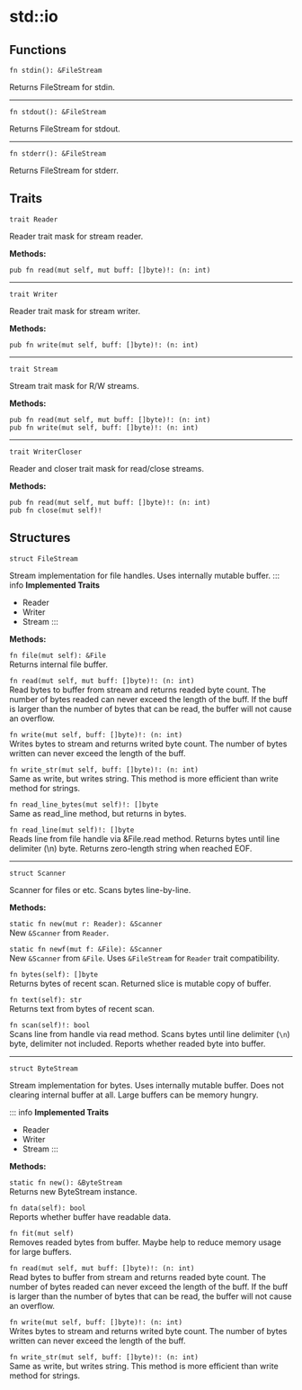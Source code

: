 # std::io
## Functions

```jule
fn stdin(): &FileStream
```
Returns FileStream for stdin.

---

```jule
fn stdout(): &FileStream
```
Returns FileStream for stdout.

---

```jule
fn stderr(): &FileStream
```
Returns FileStream for stderr.

## Traits

```jule
trait Reader
```
Reader trait mask for stream reader.

**Methods:**

`pub fn read(mut self, mut buff: []byte)!: (n: int)`

---

```jule
trait Writer
```
Reader trait mask for stream writer.

**Methods:**

`pub fn write(mut self, buff: []byte)!: (n: int)`

---

```jule
trait Stream
```
Stream trait mask for R/W streams.

**Methods:**

`pub fn read(mut self, mut buff: []byte)!: (n: int)`\
`pub fn write(mut self, buff: []byte)!: (n: int)`

---

```jule
trait WriterCloser
```
Reader and closer trait mask for read/close streams.

**Methods:**

`pub fn read(mut self, mut buff: []byte)!: (n: int)`\
`pub fn close(mut self)!`

## Structures

```jule
struct FileStream
```
Stream implementation for file handles.
Uses internally mutable buffer.
::: info
**Implemented Traits**
- Reader
- Writer
- Stream
:::

**Methods:**

`fn file(mut self): &File`\
Returns internal file buffer.

`fn read(mut self, mut buff: []byte)!: (n: int)`\
Read bytes to buffer from stream and returns readed byte count. The number of bytes readed can never exceed the length of the buff. If the buff is larger than the number of bytes that can be read, the buffer will not cause an overflow.

`fn write(mut self, buff: []byte)!: (n: int)`\
Writes bytes to stream and returns writed byte count. The number of bytes written can never exceed the length of the buff.

`fn write_str(mut self, buff: []byte)!: (n: int)`\
Same as write, but writes string.
This method is more efficient than write method for strings.

`fn read_line_bytes(mut self)!: []byte`\
Same as read_line method, but returns in bytes.

`fn read_line(mut self)!: []byte`\
Reads line from file handle via &File.read method.
Returns bytes until line delimiter (\n) byte.
Returns zero-length string when reached EOF.

---

```jule
struct Scanner
```
Scanner for files or etc.
Scans bytes line-by-line.

**Methods:**

`static fn new(mut r: Reader): &Scanner`\
New `&Scanner` from `Reader`.

`static fn newf(mut f: &File): &Scanner`\
New `&Scanner` from `&File`.
Uses `&FileStream` for `Reader` trait compatibility.

`fn bytes(self): []byte`\
Returns bytes of recent scan.
Returned slice is mutable copy of buffer.

`fn text(self): str`\
Returns text from bytes of recent scan.

`fn scan(self)!: bool`\
Scans line from handle via read method. Scans bytes until line delimiter (`\n`) byte, delimiter not included. Reports whether readed byte into buffer.

---

```jule
struct ByteStream
```
Stream implementation for bytes.
Uses internally mutable buffer.
Does not clearing internal buffer at all.
Large buffers can be memory hungry.

::: info
**Implemented Traits**
- Reader
- Writer
- Stream
:::

**Methods:**

`static fn new(): &ByteStream`\
Returns new ByteStream instance.

`fn data(self): bool`\
Reports whether buffer have readable data.

`fn fit(mut self)`\
Removes readed bytes from buffer.
Maybe help to reduce memory usage for large buffers.

`fn read(mut self, mut buff: []byte)!: (n: int)`\
Read bytes to buffer from stream and returns readed byte count. The number of bytes readed can never exceed the length of the buff. If the buff is larger than the number of bytes that can be read, the buffer will not cause an overflow.

`fn write(mut self, buff: []byte)!: (n: int)`\
Writes bytes to stream and returns writed byte count. The number of bytes written can never exceed the length of the buff.

`fn write_str(mut self, buff: []byte)!: (n: int)`\
Same as write, but writes string.
This method is more efficient than write method for strings.
